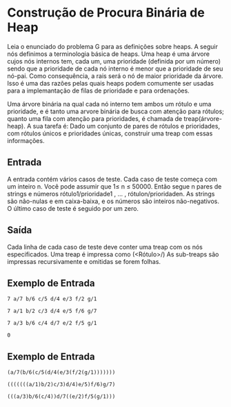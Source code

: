 # Construção de Procura Binária de Heap

Leia o enunciado do problema G para as definições sobre heaps. A seguir nós definimos a terminologia básica de heaps. Uma heap é uma árvore cujos nós internos tem, cada um, uma prioridade (definida por um número) sendo que a prioridade de cada nó interno é menor que a prioridade de seu nó-pai. Como consequência, a rais será o nó de maior prioridade da árvore. Isso é uma das razões pelas quais heaps podem comumente ser usadas para a implemantação de filas de prioridade e para ordenações.

Uma árvore binária na qual cada nó interno tem ambos um rótulo e uma prioridade, e é tanto uma arvore binária de busca com atenção para rótulos; quanto uma fila com atenção para prioridades, é chamada de treap(árvore-heap). A sua tarefa é: Dado um conjunto de pares de rótulos e prioridades, com rótulos únicos e prioridades únicas, construir uma treap com essas informações.

## Entrada
A entrada contém vários casos de teste. Cada caso de teste começa com um inteiro n. Você pode assumir que 1≤ n ≤ 50000. Então segue n pares de strings e números rótulo1/prioridade1 , ... , rótulon/prioridaden. As strings são não-nulas e em caixa-baixa, e os números são inteiros não-negativos. O último caso de teste é seguido por um zero.

## Saída
Cada linha de cada caso de teste deve conter uma treap com os nós especificados. Uma treap é impressa como (<Sub-treap da Esquerda><Rótulo>/<Prioridade><Sub-treap da Direita>) As sub-treaps são impressas recursivamente e omitidas se forem folhas.

## Exemplo de Entrada
```
7 a/7 b/6 c/5 d/4 e/3 f/2 g/1

7 a/1 b/2 c/3 d/4 e/5 f/6 g/7

7 a/3 b/6 c/4 d/7 e/2 f/5 g/1

0
```

## Exemplo de Entrada
```
(a/7(b/6(c/5(d/4(e/3(f/2(g/1)))))))

(((((((a/1)b/2)c/3)d/4)e/5)f/6)g/7)

(((a/3)b/6(c/4))d/7((e/2)f/5(g/1)))
```
